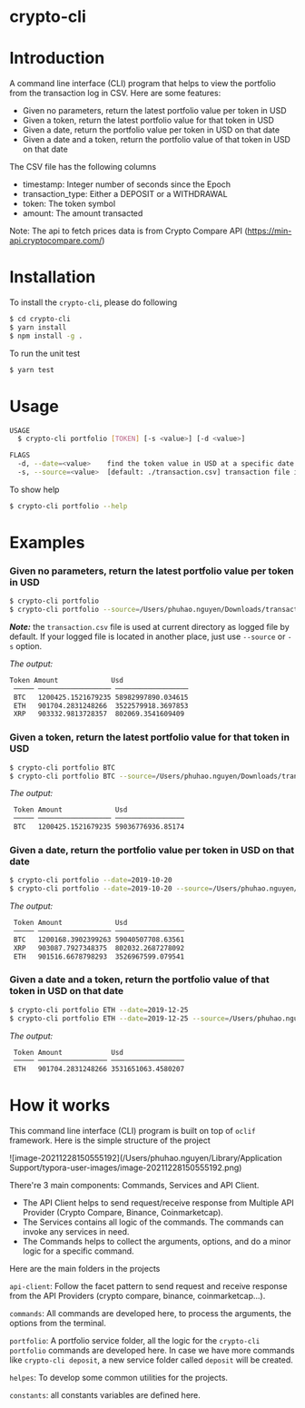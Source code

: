 crypto-cli
=================

<!-- toc -->

<!-- tocstop -->

# Introduction

<!-- introduction -->

A command line interface (CLI) program that helps to view the portfolio from the transaction log in CSV. Here are some features:

- Given no parameters, return the latest portfolio value per token in USD
- Given a token, return the latest portfolio value for that token in USD
- Given a date, return the portfolio value per token in USD on that date
- Given a date and a token, return the portfolio value of that token in USD on that date

The CSV file has the following columns

- timestamp: Integer number of seconds since the Epoch
- transaction_type: Either a DEPOSIT or a WITHDRAWAL
- token: The token symbol
- amount: The amount transacted

Note: The api to fetch prices data is from Crypto Compare API (https://min-api.cryptocompare.com/)

<!-- introductionstop -->

# Installation
<!-- installation -->

To install the `crypto-cli`, please do following

```bash
$ cd crypto-cli
$ yarn install
$ npm install -g .
```
To run the unit test

```bash
$ yarn test
```

<!-- installationstop -->

# Usage

<!-- usage -->

```bash
USAGE
  $ crypto-cli portfolio [TOKEN] [-s <value>] [-d <value>]

FLAGS
  -d, --date=<value>    find the token value in USD at a specific date
  -s, --source=<value>  [default: ./transaction.csv] transaction file in csv that stores all transaction
```

To show help

```bash
$ crypto-cli portfolio --help
```

<!-- usagestop -->

# Examples

<!-- example -->

### Given no parameters, return the latest portfolio value per token in USD

```bash
$ crypto-cli portfolio
$ crypto-cli portfolio --source=/Users/phuhao.nguyen/Downloads/transactions.csv
```

***Note:*** the `transaction.csv` file is used at current directory as logged file by default. If your logged file is located in another place, just use `--source` or `-s` option.

*The output:* 

```bash
Token Amount             Usd
 ───── ────────────────── ──────────────────
 BTC   1200425.1521679235 58982997890.034615
 ETH   901704.2831248266  3522579918.3697853
 XRP   903332.9813728357  802069.3541609409
```

### Given a token, return the latest portfolio value for that token in USD

```bash
$ crypto-cli portfolio BTC
$ crypto-cli portfolio BTC --source=/Users/phuhao.nguyen/Downloads/transactions.csv
```

*The output:*

```bash
 Token Amount             Usd
 ───── ────────────────── ─────────────────
 BTC   1200425.1521679235 59036776936.85174
```

### Given a date, return the portfolio value per token in USD on that date

```bash
$ crypto-cli portfolio --date=2019-10-20
$ crypto-cli portfolio --date=2019-10-20 --source=/Users/phuhao.nguyen/Downloads/transactions.csv
```

*The output:*

```bash
 Token Amount             Usd
 ───── ────────────────── ─────────────────
 BTC   1200168.3902399263 59040507708.63561
 XRP   903087.7927348375  802032.2687278092
 ETH   901516.6678798293  3526967599.079541
```

### Given a date and a token, return the portfolio value of that token in USD on that date

```bash
$ crypto-cli portfolio ETH --date=2019-12-25
$ crypto-cli portfolio ETH --date=2019-12-25 --source=/Users/phuhao.nguyen/Downloads/transactions.csv
```

*The output:*

```bash
 Token Amount            Usd
 ───── ───────────────── ──────────────────
 ETH   901704.2831248266 3531651063.4580207
```

<!-- examplestop -->

# How it works

This command line interface (CLI) program is built on top of `oclif` framework. Here is the simple structure of the project

![image-20211228150555192](/Users/phuhao.nguyen/Library/Application Support/typora-user-images/image-20211228150555192.png)

There're 3 main components: Commands, Services and API Client. 

- The API Client helps to send request/receive response from Multiple API Provider (Crypto Compare, Binance, Coinmarketcap).
- The Services contains all logic of the commands. The commands can invoke any services in need. 
- The Commands helps to collect the arguments, options, and do a minor logic for a specific command. 

Here are the main folders in the projects

`api-client`: Follow the facet pattern to send request and receive response from the API Providers (crypto compare, binance, coinmarketcap...). 

`commands`: All commands are developed here, to process the arguments, the options from the terminal.

`portfolio`: A portfolio service folder, all the logic for the `crypto-cli portfolio` commands are developed here. In case we have more commands like `crypto-cli deposit`, a new service folder called `deposit` will be created. 

`helpes`: To develop some common utilities for the projects. 

`constants`: all constants variables are defined here.

